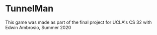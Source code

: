 # TunnelMan
This game was made as part of the final project for UCLA's CS 32 with Edwin Ambrosio, Summer 2020
